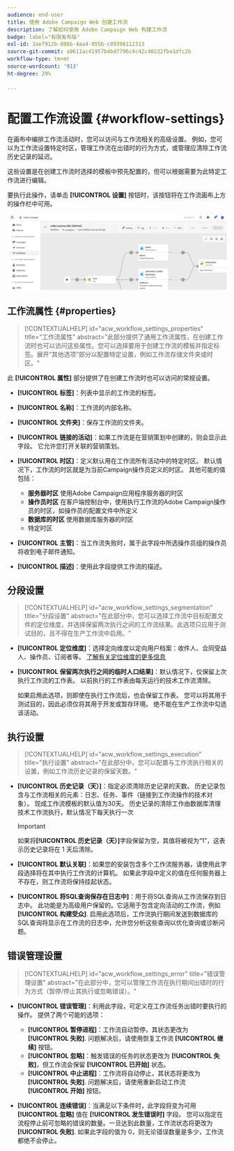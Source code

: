 ```yaml
---
audience: end-user
title: 使用 Adobe Campaign Web 创建工作流
description: 了解如何使用 Adobe Campaign Web 构建工作流
badge: label="有限发布版"
exl-id: 3aef912b-086b-4aa4-9556-c09396112313
source-git-commit: a0611ac41957b4bd7796c4c42c40232fba1dfc2b
workflow-type: tm+mt
source-wordcount: '913'
ht-degree: 29%

---
```


# 配置工作流设置 {#workflow-settings}

在画布中编排工作流活动时，您可以访问与工作流相关的高级设置。 例如，您可以为工作流设置特定时区，管理工作流在出错时的行为方式，或管理应清除工作流历史记录的延迟。

这些设置是在创建工作流时选择的模板中预先配置的，但可以根据需要为此特定工作流进行编辑。

要执行此操作，请单击 **[!UICONTROL 设置]** 按钮时，该按钮将在工作流画布上方的操作栏中可用。

![](assets/workflow-settings.png)

## 工作流属性 {#properties}

>[!CONTEXTUALHELP]
>id="acw_workflow_settings_properties"
>title="工作流属性"
>abstract="此部分提供了通用工作流属性，在创建工作流时也可以访问这些属性。您可以选择要用于创建工作流的模板并指定标签。展开“其他选项”部分以配置特定设置，例如工作流存储文件夹或时区。"

此 **[!UICONTROL 属性]** 部分提供了在创建工作流时也可以访问的常规设置。

* **[!UICONTROL 标签]**：列表中显示的工作流的标签。
* **[!UICONTROL 名称]**：工作流的内部名称。
* **[!UICONTROL 文件夹]**：保存工作流的文件夹。
* **[!UICONTROL 链接的活动]**：如果工作流是在营销策划中创建的，则会显示此字段。 它允许您打开关联的营销策划。
* **[!UICONTROL 时区]**：定义默认用在工作流所有活动中的特定时区。 默认情况下，工作流的时区就是为当前Campaign操作员定义的时区。
其他可能的值包括：
   * **服务器时区** 使用Adobe Campaign应用程序服务器的时区
   * **操作员时区** 在客户端控制台中，使用执行工作流的Adobe Campaign操作员的时区，如操作员的配置文件中所定义
   * **数据库的时区** 使用数据库服务器的时区
   * 特定时区

* **[!UICONTROL 主管]**：当工作流失败时，属于此字段中所选操作员组的操作员将收到电子邮件通知。
* **[!UICONTROL 描述]**：使用此字段提供工作流的描述。

## 分段设置

>[!CONTEXTUALHELP]
>id="acw_workflow_settings_segmentation"
>title="分段设置"
>abstract="在此部分中，您可以选择工作流中目标配置文件的定位维度，并选择保留两次执行之间的工作流结果。此选项只应用于测试目的，且不得在生产工作流中启用。"

* **[!UICONTROL 定位维度]**：选择定向维度以定向用户档案：收件人、合同受益人、操作员、订阅者等。 [了解有关定位维度的更多信息](../audience/targeting-dimensions.md)

* **[!UICONTROL 保留两次执行之间的临时人口结果]**：默认情况下，仅保留上次执行工作流的工作表。 以前执行的工作表由每天运行的技术工作流清除。

  如果启用此选项，则即使在执行工作流后，也会保留工作表。 您可以将其用于测试目的，因此必须仅将其用于开发或暂存环境。 绝不能在生产工作流中勾选该活动。

## 执行设置

>[!CONTEXTUALHELP]
>id="acw_workflow_settings_execution"
>title="执行设置"
>abstract="在此部分中，您可以配置与工作流执行相关的设置，例如工作流历史记录的保留天数。"

* **[!UICONTROL 历史记录（天）]**：指定必须清除历史记录的天数。 历史记录包含与工作流相关的元素：日志、任务、事件（链接到工作流操作的技术对象）。 现成工作流模板的默认值为30天。 历史记录的清除工作由数据库清理技术工作流执行，默认情况下每天执行一次

  >[!IMPORTANT]
  >
  >如果将&#x200B;**[!UICONTROL 历史记录（天）]**&#x200B;字段保留为空，其值将被视为“1”，这表示历史记录将在 1 天后清除。

* **[!UICONTROL 默认关联]**：如果您的安装包含多个工作流服务器，请使用此字段选择将在其中执行工作流的计算机。 如果此字段中定义的值在任何服务器上不存在，则工作流将保持挂起状态。

* **[!UICONTROL 将SQL查询保存在日志中]**：用于将SQL查询从工作流保存到日志中。 此功能是为高级用户保留的。它适用于包含定向活动的工作流，例如 **[!UICONTROL 构建受众]**. 启用此选项后，工作流执行期间发送到数据库的SQL查询将显示在工作流的日志中，允许您分析这些查询以优化查询或诊断问题。

## 错误管理设置

>[!CONTEXTUALHELP]
>id="acw_workflow_settings_error"
>title="错误管理设置"
>abstract="在此部分中，您可以管理工作流在执行期间出错时的行为方式（暂停/停止其执行或忽略错误）。"

* **[!UICONTROL 错误管理]**：利用此字段，可定义在工作流任务出错时要执行的操作。 提供了两个可能的选项：

   * **[!UICONTROL 暂停进程]**：工作流自动暂停，其状态更改为 **[!UICONTROL 失败]**. 问题解决后，请使用恢复工作流 **[!UICONTROL 继续]** 按钮。
   * **[!UICONTROL 忽略]**：触发错误的任务的状态更改为 **[!UICONTROL 失败]**，但工作流会保留 **[!UICONTROL 已开始]** 状态。 <!-- TO ADD ONCE SCHEUDLER IS AVAILABLE This configuration is relevant for recurring tasks: if the branch includes a scheduler, it will start normally next time the workflow is executed.-->
   * **[!UICONTROL 中止进程]**：工作流将自动停止，其状态将更改为 **[!UICONTROL 失败]**. 问题解决后，请使用重新启动工作流 **[!UICONTROL 开始]** 按钮。

* **[!UICONTROL 连续错误]**：当满足以下条件时，此字段将变为可用 **[!UICONTROL 忽略]** 值在 **[!UICONTROL 发生错误时]** 字段。 您可以指定在流程停止前可忽略的错误的数量。一旦达到此数量，工作流状态将更改为 **[!UICONTROL 失败]**. 如果此字段的值为 0，则无论错误数量是多少，工作流都绝不会停止。
